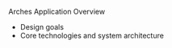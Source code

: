 <!-- background: jellybean -->


Arches Application Overview
- Design goals
- Core technologies and system architecture
